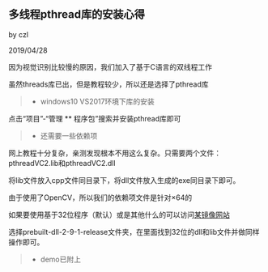 ## 多线程pthread库的安装心得

by czl

2019/04/28

因为视觉识别比较慢的原因，我们加入了基于C语言的双线程工作

虽然threads库已出，但是教程较少，所以还是选择了pthread库

> * windows10 VS2017环境下库的安装

点击“项目”-“管理 ** 程序包”搜索并安装pthread库即可

> * 还需要一些依赖项

网上教程十分复杂，亲测发现根本不用这么复杂。只需要两个文件：pthreadVC2.lib和pthreadVC2.dll

将lib文件放入cpp文件同目录下，将dll文件放入生成的exe同目录下即可。

由于使用了OpenCV，所以我们的依赖项文件是针对×64的

如果要使用基于32位程序（默认）或是其他什么的可以访问[某镜像网站](http://www.mirrorservice.org/sites/sourceware.org/pub/pthreads-win32)

选择prebuilt-dll-2-9-1-release文件夹，在里面找到32位的dll和lib文件并做同样操作即可。

> * demo已附上
